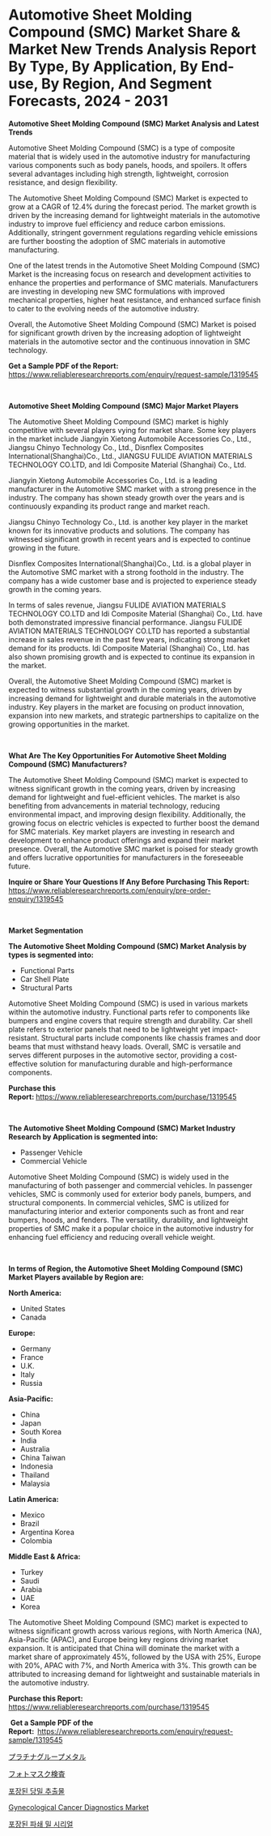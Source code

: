 <p><h1>Automotive Sheet Molding Compound (SMC) Market Share & Market New Trends Analysis Report By Type, By Application, By End-use, By Region, And Segment Forecasts, 2024 - 2031</h1></p><p><strong>Automotive Sheet Molding Compound (SMC) Market Analysis and Latest Trends</strong></p>
<p><p>Automotive Sheet Molding Compound (SMC) is a type of composite material that is widely used in the automotive industry for manufacturing various components such as body panels, hoods, and spoilers. It offers several advantages including high strength, lightweight, corrosion resistance, and design flexibility.</p><p>The Automotive Sheet Molding Compound (SMC) Market is expected to grow at a CAGR of 12.4% during the forecast period. The market growth is driven by the increasing demand for lightweight materials in the automotive industry to improve fuel efficiency and reduce carbon emissions. Additionally, stringent government regulations regarding vehicle emissions are further boosting the adoption of SMC materials in automotive manufacturing.</p><p>One of the latest trends in the Automotive Sheet Molding Compound (SMC) Market is the increasing focus on research and development activities to enhance the properties and performance of SMC materials. Manufacturers are investing in developing new SMC formulations with improved mechanical properties, higher heat resistance, and enhanced surface finish to cater to the evolving needs of the automotive industry.</p><p>Overall, the Automotive Sheet Molding Compound (SMC) Market is poised for significant growth driven by the increasing adoption of lightweight materials in the automotive sector and the continuous innovation in SMC technology.</p></p>
<p><strong>Get a Sample PDF of the Report:&nbsp;</strong> <a href="https://www.reliableresearchreports.com/enquiry/request-sample/1319545">https://www.reliableresearchreports.com/enquiry/request-sample/1319545</a></p>
<p>&nbsp;</p>
<p><strong>Automotive Sheet Molding Compound (SMC) Major Market Players</strong></p>
<p><p>The Automotive Sheet Molding Compound (SMC) market is highly competitive with several players vying for market share. Some key players in the market include Jiangyin Xietong Automobile Accessories Co., Ltd., Jiangsu Chinyo Technology Co., Ltd., Disnflex Composites International(Shanghai)Co., Ltd., JIANGSU FULIDE AVIATION MATERIALS TECHNOLOGY CO.LTD, and Idi Composite Material (Shanghai) Co., Ltd.</p><p>Jiangyin Xietong Automobile Accessories Co., Ltd. is a leading manufacturer in the Automotive SMC market with a strong presence in the industry. The company has shown steady growth over the years and is continuously expanding its product range and market reach.</p><p>Jiangsu Chinyo Technology Co., Ltd. is another key player in the market known for its innovative products and solutions. The company has witnessed significant growth in recent years and is expected to continue growing in the future.</p><p>Disnflex Composites International(Shanghai)Co., Ltd. is a global player in the Automotive SMC market with a strong foothold in the industry. The company has a wide customer base and is projected to experience steady growth in the coming years.</p><p>In terms of sales revenue, Jiangsu FULIDE AVIATION MATERIALS TECHNOLOGY CO.LTD and Idi Composite Material (Shanghai) Co., Ltd. have both demonstrated impressive financial performance. Jiangsu FULIDE AVIATION MATERIALS TECHNOLOGY CO.LTD has reported a substantial increase in sales revenue in the past few years, indicating strong market demand for its products. Idi Composite Material (Shanghai) Co., Ltd. has also shown promising growth and is expected to continue its expansion in the market.</p><p>Overall, the Automotive Sheet Molding Compound (SMC) market is expected to witness substantial growth in the coming years, driven by increasing demand for lightweight and durable materials in the automotive industry. Key players in the market are focusing on product innovation, expansion into new markets, and strategic partnerships to capitalize on the growing opportunities in the market.</p></p>
<p>&nbsp;</p>
<p><strong>What Are The Key Opportunities For Automotive Sheet Molding Compound (SMC) Manufacturers?</strong></p>
<p><p>The Automotive Sheet Molding Compound (SMC) market is expected to witness significant growth in the coming years, driven by increasing demand for lightweight and fuel-efficient vehicles. The market is also benefiting from advancements in material technology, reducing environmental impact, and improving design flexibility. Additionally, the growing focus on electric vehicles is expected to further boost the demand for SMC materials. Key market players are investing in research and development to enhance product offerings and expand their market presence. Overall, the Automotive SMC market is poised for steady growth and offers lucrative opportunities for manufacturers in the foreseeable future.</p></p>
<p><strong>Inquire or Share Your Questions If Any Before Purchasing This Report:</strong> <a href="https://www.reliableresearchreports.com/enquiry/pre-order-enquiry/1319545">https://www.reliableresearchreports.com/enquiry/pre-order-enquiry/1319545</a></p>
<p>&nbsp;</p>
<p><strong>Market Segmentation</strong></p>
<p><strong>The Automotive Sheet Molding Compound (SMC) Market Analysis by types is segmented into:</strong></p>
<p><ul><li>Functional Parts</li><li>Car Shell Plate</li><li>Structural Parts</li></ul></p>
<p><p>Automotive Sheet Molding Compound (SMC) is used in various markets within the automotive industry. Functional parts refer to components like bumpers and engine covers that require strength and durability. Car shell plate refers to exterior panels that need to be lightweight yet impact-resistant. Structural parts include components like chassis frames and door beams that must withstand heavy loads. Overall, SMC is versatile and serves different purposes in the automotive sector, providing a cost-effective solution for manufacturing durable and high-performance components.</p></p>
<p><strong>Purchase this Report:&nbsp;</strong><a href="https://www.reliableresearchreports.com/purchase/1319545">https://www.reliableresearchreports.com/purchase/1319545</a></p>
<p>&nbsp;</p>
<p><strong>The Automotive Sheet Molding Compound (SMC) Market Industry Research by Application is segmented into:</strong></p>
<p><ul><li>Passenger Vehicle</li><li>Commercial Vehicle</li></ul></p>
<p><p>Automotive Sheet Molding Compound (SMC) is widely used in the manufacturing of both passenger and commercial vehicles. In passenger vehicles, SMC is commonly used for exterior body panels, bumpers, and structural components. In commercial vehicles, SMC is utilized for manufacturing interior and exterior components such as front and rear bumpers, hoods, and fenders. The versatility, durability, and lightweight properties of SMC make it a popular choice in the automotive industry for enhancing fuel efficiency and reducing overall vehicle weight.</p></p>
<p>&nbsp;</p>
<p><strong>In terms of Region, the Automotive Sheet Molding Compound (SMC) Market Players available by Region are:</strong></p>
<p>
    <p> <strong> North America: </strong>
        <ul>
            <li>United States</li>
            <li>Canada</li>
        </ul>
        </p> 
    <p> <strong> Europe: </strong>
        <ul>
            <li>Germany</li>
            <li>France</li>
            <li>U.K.</li>
            <li>Italy</li>
            <li>Russia</li>
        </ul>
        </p> 
    <p> <strong> Asia-Pacific: </strong>
        <ul>
            <li>China</li>
            <li>Japan</li>
            <li>South Korea</li>
            <li>India</li>
            <li>Australia</li>
            <li>China Taiwan</li>
            <li>Indonesia</li>
            <li>Thailand</li>
            <li>Malaysia</li>
        </ul>
        </p> 
    <p> <strong> Latin America: </strong>
        <ul>
            <li>Mexico</li>
            <li>Brazil</li>
            <li>Argentina Korea</li>
            <li>Colombia</li>
        </ul>
        </p> 
    <p> <strong> Middle East & Africa: </strong>
        <ul>
            <li>Turkey</li>
            <li>Saudi</li>
            <li>Arabia</li>
            <li>UAE</li>
            <li>Korea</li>
        </ul>
    </p>
    </p>
<p><p>The Automotive Sheet Molding Compound (SMC) market is expected to witness significant growth across various regions, with North America (NA), Asia-Pacific (APAC), and Europe being key regions driving market expansion. It is anticipated that China will dominate the market with a market share of approximately 45%, followed by the USA with 25%, Europe with 20%, APAC with 7%, and North America with 3%. This growth can be attributed to increasing demand for lightweight and sustainable materials in the automotive industry.</p></p>
<p><strong>Purchase this Report: </strong><a href="https://www.reliableresearchreports.com/purchase/1319545">https://www.reliableresearchreports.com/purchase/1319545</a></p>
<p>&nbsp;<strong>Get a Sample PDF of the Report:&nbsp;&nbsp;</strong><a href="https://www.reliableresearchreports.com/enquiry/request-sample/1319545">https://www.reliableresearchreports.com/enquiry/request-sample/1319545</a></p>
<p><strong></strong></p>
<p><p><a href="https://medium.com/@royalmiller09/%E3%83%97%E3%83%A9%E3%83%81%E3%83%8A%E3%82%B0%E3%83%AB%E3%83%BC%E3%83%97%E3%83%A1%E3%82%BF%E3%83%AB%E5%B8%82%E5%A0%B4%E5%88%86%E6%9E%90-%E3%81%9D%E3%81%AEcagr-%E5%B8%82%E5%A0%B4%E3%82%BB%E3%82%B0%E3%83%A1%E3%83%B3%E3%83%86%E3%83%BC%E3%82%B7%E3%83%A7%E3%83%B3-%E3%81%8A%E3%82%88%E3%81%B3%E4%B8%96%E7%95%8C%E3%81%AE%E7%94%A3%E6%A5%AD%E6%A6%82%E8%A6%81-82c310687e1d">プラチナグループメタル</a></p><p><a href="https://medium.com/@royalmiller09/%E3%83%95%E3%82%A9%E3%83%88%E3%83%9E%E3%82%B9%E3%82%AF%E6%A4%9C%E6%9F%BB%E5%B8%82%E5%A0%B4%E3%81%AE%E5%88%86%E6%9E%90-%E3%81%9D%E3%81%AEcagr-%E5%B8%82%E5%A0%B4%E3%82%BB%E3%82%B0%E3%83%A1%E3%83%B3%E3%83%86%E3%83%BC%E3%82%B7%E3%83%A7%E3%83%B3-%E4%B8%96%E7%95%8C%E7%9A%84%E3%81%AA%E6%A5%AD%E7%95%8C%E6%A6%82%E8%A6%81-99434a39accf">フォトマスク検査</a></p><p><a href="https://medium.com/@ivatkmkqnybaev9/%ED%8F%AC%EC%9E%A5%EB%90%9C-%EB%AA%B0%EB%9E%98%EC%8A%A4-%EC%9D%B5%EC%8A%A4%ED%8A%B8%EB%9E%99%ED%8A%B8-%EC%8B%9C%EC%9E%A5%EC%9D%80-%EC%8B%9C%EC%9E%A5-%EC%A0%90%EC%9C%A0%EC%9C%A8-%EA%B7%9C%EB%AA%A8-%EB%B0%8F-2031%EB%85%84%EA%B9%8C%EC%A7%80-%EC%98%88%EC%83%81%EB%90%98%EB%8A%94-%EC%98%88%EC%B8%A1%EC%97%90-%EC%B4%88%EC%A0%90%EC%9D%84-%EB%A7%9E%EC%B6%A5%EB%8B%88%EB%8B%A4-5f31118fe12f">포장된 당밀 추출물</a></p><p><a href="https://view.publitas.com/reportprime-1/gynecological-cancer-diagnostics-market-size-global-industry-overview-market-segmentation-and-forecast-2023-to-2030/">Gynecological Cancer Diagnostics Market</a></p><p><a href="https://medium.com/@ivatkmkqnybaev9/%ED%8F%AC%EC%9E%A5%EB%90%9C-%EC%87%A0%EA%B3%A0%EA%B8%B0-%EB%8B%A8%EB%B0%B1%EC%A7%88-%EC%8B%9C%EB%A6%AC%EC%96%BC-%EC%8B%9C%EC%9E%A5-%EB%B6%84%EC%84%9D-%EA%B8%80%EB%A1%9C%EB%B2%8C-%EC%82%B0%EC%97%85-%EC%A0%84%EB%A7%9D-%EB%B0%8F-%EC%98%88%EC%B8%A1-2024%EB%85%84%EB%B6%80%ED%84%B0-2031%EB%85%84-2d830ce6b026">포장된 파쇄 밀 시리얼</a></p></p>